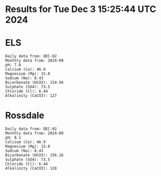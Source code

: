 # Results for Tue Dec  3 15:25:44 UTC 2024
# ELS
```
Daily data from: DEC-02
Monthly data from: 2024-09
pH: 7.8
Calcium (Ca): 46.9
Magnesium (Mg): 15.0
Sodium (Na): 8.43
Bicarbonate (HCO3): 154.94
Sulphate (SO4): 73.5
Chloride (Cl): 6.44
Alkalinity (CaCO3): 127
```
# Rossdale
```
Daily data from: DEC-02
Monthly data from: 2024-09
pH: 8.1
Calcium (Ca): 46.9
Magnesium (Mg): 15.0
Sodium (Na): 8.43
Bicarbonate (HCO3): 156.16
Sulphate (SO4): 73.5
Chloride (Cl): 6.44
Alkalinity (CaCO3): 128
```
